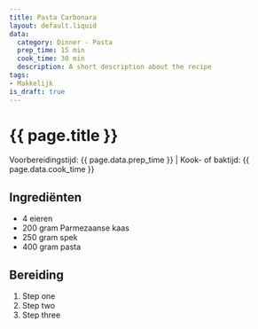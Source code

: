```yaml
---
title: Pasta Carbonara
layout: default.liquid
data:
  category: Dinner - Pasta
  prep_time: 15 min
  cook_time: 30 min
  description: A short description about the recipe
tags:
- Makkelijk
is_draft: true
---
```

# {{ page.title }}

Voorbereidingstijd: {{ page.data.prep_time }} | Kook- of baktijd: {{ page.data.cook_time }}

## Ingrediënten
- 4 eieren
- 200 gram Parmezaanse kaas
- 250 gram spek
- 400 gram pasta

## Bereiding
1. Step one
2. Step two
3. Step three
